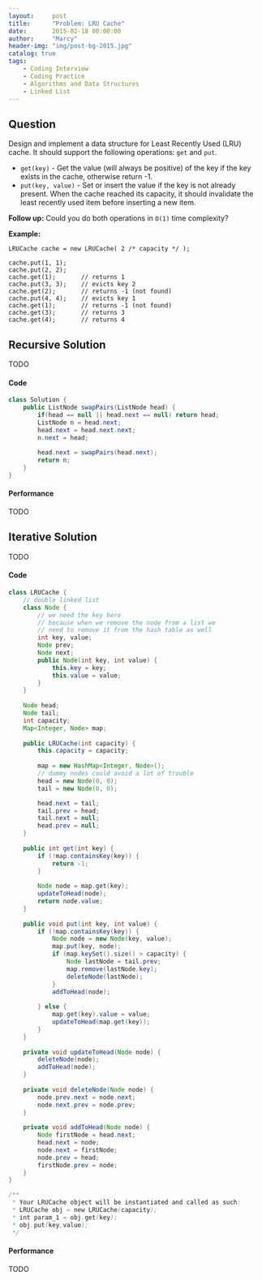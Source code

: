 ```yaml
---
layout:     post
title:      "Problem: LRU Cache"
date:       2015-02-18 00:00:00
author:     "Marcy"
header-img: "img/post-bg-2015.jpg"
catalog: true
tags:
    - Coding Interview
    - Coding Practice
    - Algorithms and Data Structures
    - Linked List
---
```


## Question

Design and implement a data structure for Least Recently Used (LRU) cache. It should support the following operations: `get` and `put`.

- `get(key)` - Get the value (will always be positive) of the key if the key exists in the cache, otherwise return -1.
- `put(key, value)` - Set or insert the value if the key is not already present. When the cache reached its capacity, it should invalidate the least recently used item before inserting a new item.

**Follow up:**
Could you do both operations in `O(1)` time complexity?

**Example:**
```
LRUCache cache = new LRUCache( 2 /* capacity */ );

cache.put(1, 1);
cache.put(2, 2);
cache.get(1);       // returns 1
cache.put(3, 3);    // evicts key 2
cache.get(2);       // returns -1 (not found)
cache.put(4, 4);    // evicts key 1
cache.get(1);       // returns -1 (not found)
cache.get(3);       // returns 3
cache.get(4);       // returns 4
```

## Recursive Solution
TODO

#### Code
```java
class Solution {
    public ListNode swapPairs(ListNode head) {
        if(head == null || head.next == null) return head;
        ListNode n = head.next;
        head.next = head.next.next;
        n.next = head;
        
        head.next = swapPairs(head.next);
        return n;
    }
}
```

#### Performance
TODO

## Iterative Solution
TODO

#### Code
```java
class LRUCache {
    // double linked list
    class Node {
        // we need the key here
        // because when we remove the node from a list we
        // need to remove it from the hash table as well
        int key, value;
        Node prev;
        Node next;
        public Node(int key, int value) {
            this.key = key;
            this.value = value;
        }
    }
    
    Node head;
    Node tail;    
    int capacity;
    Map<Integer, Node> map;
    
    public LRUCache(int capacity) {
        this.capacity = capacity;
        
        map = new HashMap<Integer, Node>();
        // dummy nodes could avoid a lot of trouble
        head = new Node(0, 0);
        tail = new Node(0, 0);

        head.next = tail;
        tail.prev = head;
        tail.next = null;
        head.prev = null;
    }
    
    public int get(int key) {
        if (!map.containsKey(key)) {
            return -1;
        }
        
        Node node = map.get(key);
        updateToHead(node);
        return node.value;
    }
    
    public void put(int key, int value) {
        if (!map.containsKey(key)) {
            Node node = new Node(key, value);
            map.put(key, node);
            if (map.keySet().size() > capacity) {
                Node lastNode = tail.prev;
                map.remove(lastNode.key);
                deleteNode(lastNode);
            }
            addToHead(node);
            
        } else {
            map.get(key).value = value;
            updateToHead(map.get(key));
        }
    }
    
    private void updateToHead(Node node) {
        deleteNode(node);
        addToHead(node);
    }
    
    private void deleteNode(Node node) {
        node.prev.next = node.next;
        node.next.prev = node.prev;
    }
    
    private void addToHead(Node node) {
        Node firstNode = head.next;
        head.next = node;
        node.next = firstNode;
        node.prev = head;
        firstNode.prev = node;
    }
}

/**
 * Your LRUCache object will be instantiated and called as such:
 * LRUCache obj = new LRUCache(capacity);
 * int param_1 = obj.get(key);
 * obj.put(key,value);
 */
```

#### Performance
TODO
